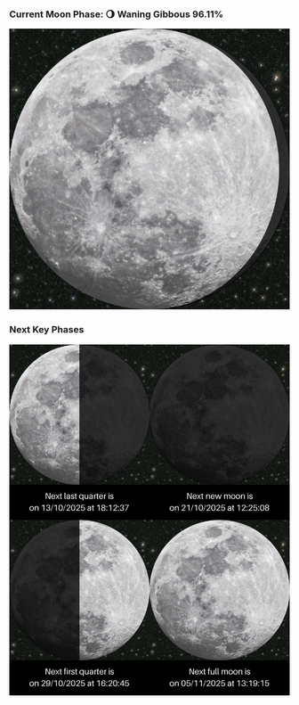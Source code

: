 ### Current Moon Phase: 🌖 Waning Gibbous 96.11%
![Moon Phase](moonphase.png)
### Next Key Phases
![Gallery](gallery.png)